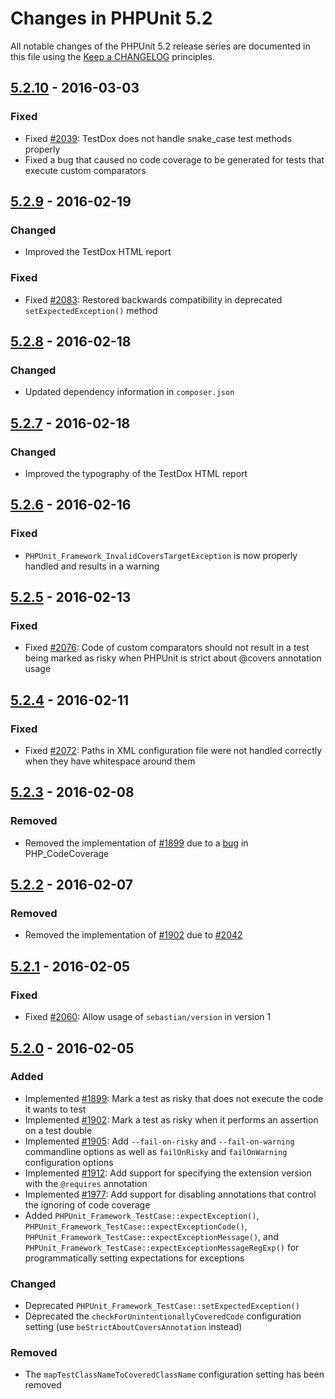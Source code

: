 # Changes in PHPUnit 5.2

All notable changes of the PHPUnit 5.2 release series are documented in this file using the [Keep a CHANGELOG](http://keepachangelog.com/) principles.

## [5.2.10] - 2016-03-03

### Fixed

* Fixed [#2039](https://github.com/sebastianbergmann/phpunit/issues/2039): TestDox does not handle snake_case test methods properly
* Fixed a bug that caused no code coverage to be generated for tests that execute custom comparators

## [5.2.9] - 2016-02-19

### Changed

* Improved the TestDox HTML report

### Fixed

* Fixed [#2083](https://github.com/sebastianbergmann/phpunit/issues/2083): Restored backwards compatibility in deprecated `setExpectedException()` method

## [5.2.8] - 2016-02-18

### Changed

* Updated dependency information in `composer.json`

## [5.2.7] - 2016-02-18

### Changed

* Improved the typography of the TestDox HTML report

## [5.2.6] - 2016-02-16

### Fixed

* `PHPUnit_Framework_InvalidCoversTargetException` is now properly handled and results in a warning 

## [5.2.5] - 2016-02-13

### Fixed

* Fixed [#2076](https://github.com/sebastianbergmann/phpunit/issues/2076): Code of custom comparators should not result in a test being marked as risky when PHPUnit is strict about @covers annotation usage

## [5.2.4] - 2016-02-11

### Fixed

* Fixed [#2072](https://github.com/sebastianbergmann/phpunit/issues/2072): Paths in XML configuration file were not handled correctly when they have whitespace around them

## [5.2.3] - 2016-02-08

### Removed

* Removed the implementation of [#1899](https://github.com/sebastianbergmann/phpunit/issues/1899) due to a [bug](https://github.com/sebastianbergmann/php-code-coverage/issues/420) in PHP_CodeCoverage

## [5.2.2] - 2016-02-07

### Removed

* Removed the implementation of [#1902](https://github.com/sebastianbergmann/phpunit/issues/1902) due to [#2042](https://github.com/sebastianbergmann/phpunit/issues/2042)

## [5.2.1] - 2016-02-05

### Fixed

* Fixed [#2060](https://github.com/sebastianbergmann/phpunit/issues/2060): Allow usage of `sebastian/version` in version 1

## [5.2.0] - 2016-02-05

### Added

* Implemented [#1899](https://github.com/sebastianbergmann/phpunit/issues/1899): Mark a test as risky that does not execute the code it wants to test
* Implemented [#1902](https://github.com/sebastianbergmann/phpunit/issues/1902): Mark a test as risky when it performs an assertion on a test double
* Implemented [#1905](https://github.com/sebastianbergmann/phpunit/issues/1905): Add `--fail-on-risky` and `--fail-on-warning` commandline options as well as `failOnRisky` and `failOnWarning` configuration options
* Implemented [#1912](https://github.com/sebastianbergmann/phpunit/issues/1912): Add support for specifying the extension version with the `@requires` annotation
* Implemented [#1977](https://github.com/sebastianbergmann/phpunit/issues/1977): Add support for disabling annotations that control the ignoring of code coverage
* Added `PHPUnit_Framework_TestCase::expectException()`, `PHPUnit_Framework_TestCase::expectExceptionCode()`, `PHPUnit_Framework_TestCase::expectExceptionMessage()`, and `PHPUnit_Framework_TestCase::expectExceptionMessageRegExp()` for programmatically setting expectations for exceptions

### Changed

* Deprecated `PHPUnit_Framework_TestCase::setExpectedException()`
* Deprecated the `checkForUnintentionallyCoveredCode` configuration setting (use `beStrictAboutCoversAnnotation` instead)

### Removed

* The `mapTestClassNameToCoveredClassName` configuration setting has been removed

[5.2.10]: https://github.com/sebastianbergmann/phpunit/compare/5.2.9...5.2.10
[5.2.9]: https://github.com/sebastianbergmann/phpunit/compare/5.2.8...5.2.9
[5.2.8]: https://github.com/sebastianbergmann/phpunit/compare/5.2.7...5.2.8
[5.2.7]: https://github.com/sebastianbergmann/phpunit/compare/5.2.6...5.2.7
[5.2.6]: https://github.com/sebastianbergmann/phpunit/compare/5.2.5...5.2.6
[5.2.5]: https://github.com/sebastianbergmann/phpunit/compare/5.2.4...5.2.5
[5.2.4]: https://github.com/sebastianbergmann/phpunit/compare/5.2.3...5.2.4
[5.2.3]: https://github.com/sebastianbergmann/phpunit/compare/5.2.2...5.2.3
[5.2.2]: https://github.com/sebastianbergmann/phpunit/compare/5.2.1...5.2.2
[5.2.1]: https://github.com/sebastianbergmann/phpunit/compare/5.2.0...5.2.1
[5.2.0]: https://github.com/sebastianbergmann/phpunit/compare/5.1...5.2.0

